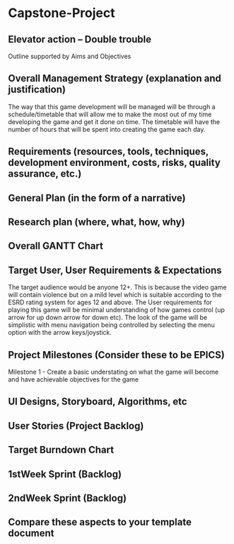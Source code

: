 # Capstone-Project

## Elevator action – Double trouble
Outline supported by Aims and Objectives

## Overall Management Strategy (explanation and justification)
The way that this game development will be managed will be through a schedule/timetable that will allow me to make the most out of my time developing the game and get it done on time. The timetable will have the number of hours that will be spent into creating the game each day.
## Requirements (resources, tools, techniques, development environment, costs, risks, quality assurance, etc.)
## General Plan (in the form of a narrative)
## Research plan (where, what, how, why)
## Overall GANTT Chart
## Target User, User Requirements & Expectations
The target audience would be anyone 12+. This is because the video game will contain violence but on a mild level which is suitable according to the ESRD rating system for ages 12 and above. The User requirements for playing this game will be minimal understanding of how games control (up arrow for up down arrow for down etc). The look of the game will be simplistic with menu navigation being controlled by selecting the menu option with the arrow keys/joystick.
## Project Milestones (Consider these to be EPICS)
Milestone 1	-
Create a basic understating on what the game will become and have achievable objectives for the game
## UI Designs, Storyboard, Algorithms, etc
## User Stories (Project Backlog)
## Target Burndown Chart
## 1stWeek Sprint (Backlog)
## 2ndWeek Sprint (Backlog)
## Compare these aspects to your template document
